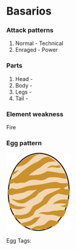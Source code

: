 # Basarios

### Attack patterns
1. Normal - Technical
2. Enraged - Power

### Parts
1. Head - 
2. Body - 
3. Legs - 
4. Tail - 

### Element weakness
Fire 

### Egg pattern
![image info](../assets/basarios.png)

Egg Tags: 